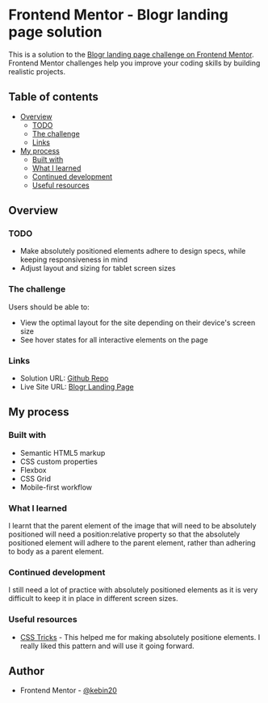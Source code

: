 # Frontend Mentor - Blogr landing page solution

This is a solution to the [Blogr landing page challenge on Frontend Mentor](https://www.frontendmentor.io/challenges/blogr-landing-page-EX2RLAApP). Frontend Mentor challenges help you improve your coding skills by building realistic projects. 

## Table of contents

- [Overview](#overview)
  - [TODO](#TODO)
  - [The challenge](#the-challenge)
  - [Links](#links)
- [My process](#my-process)
  - [Built with](#built-with)
  - [What I learned](#what-i-learned)
  - [Continued development](#continued-development)
  - [Useful resources](#useful-resources)


## Overview

### TODO

- Make absolutely positioned elements adhere to design specs, while keeping responsiveness in mind
- Adjust layout and sizing for tablet screen sizes

### The challenge

Users should be able to:

- View the optimal layout for the site depending on their device's screen size
- See hover states for all interactive elements on the page

### Links

- Solution URL: [Github Repo](https://github.com/kebin20/blogr-landing-page)
- Live Site URL: [Blogr Landing Page](https://kebin20.github.io/blogr-landing-page/)

## My process

### Built with

- Semantic HTML5 markup
- CSS custom properties
- Flexbox
- CSS Grid
- Mobile-first workflow

### What I learned

I learnt that the parent element of the image that will need to be absolutely positioned will need a position:relative property so that the absolutely positioned element will adhere to the parent element, rather than adhering to body as a parent element. 

### Continued development

I still need a lot of practice with absolutely positioned elements as it is very difficult to keep it in place in different screen sizes.

### Useful resources

- [CSS Tricks](https://css-tricks.com/how-to-stack-elements-in-css/) - This helped me for making absolutely positione elements. I really liked this pattern and will use it going forward.

## Author

- Frontend Mentor - [@kebin20](https://www.frontendmentor.io/profile/kebin20)
